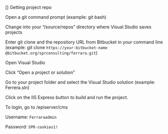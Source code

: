 
[] Getting project repo 


Open a git command prompt (example: git bash) 

Change into your “/source/repos” directory where Visual Studio saves projects  

Enter git clone and the repository URL from Bitbucket in your command line (example: git clone `https://your-bitbucket-name @bitbucket.org/sprconsulting/ferrara.git`)

Open Visual Studio 

Click “Open a project or solution” 

Go to your project folder and select the Visual Studio solution (example: Ferrera.sln) 

Click on the IIS Express button to build and run the project.  

To login, go to /episerver/cms 

Username: `Ferraraadmin`

Password: `SPR-cookies1!` 
